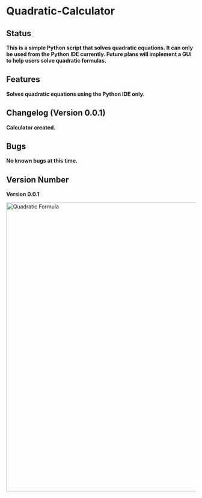 # Quadratic-Calculator
<h2><strong>Status&nbsp;</strong></h2>
<p><strong>This is a simple Python script that solves quadratic equations. It can only be used from the Python IDE currently. Future plans will implement a GUI to help users solve quadratic formulas.<br /></strong></p>
<h2><strong>Features</strong></h2>
<p><strong>Solves quadratic equations using the Python IDE only. </strong></p>
<h2>Changelog (Version 0.0.1)</h2>
<p><strong>Calculator created.<br /></strong></p>
<h2>Bugs</h2>
<p><strong>No known bugs at this time.&nbsp;</strong></p>
<h2><strong>Version Number</strong></h2>
<p><strong>Version 0.0.1</strong></p>
<p><img src="https://proxy.duckduckgo.com/iu/?u=http%3A%2F%2F2.bp.blogspot.com%2F_9xX2yNGJA4E%2FTPm214sFVjI%2FAAAAAAAAADI%2FnVLP-mPhYCM%2Fs1600%2FQuadraticFormula.JPG&amp;f=1&amp;nofb=1" alt="Quadratic Formula" width="1024" height="768" /></p>
